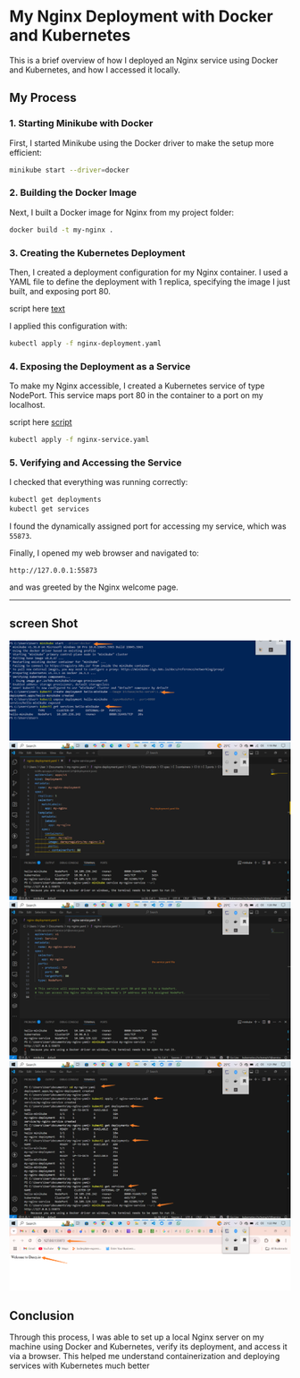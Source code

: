 
# My Nginx Deployment with Docker and Kubernetes

This is a brief overview of how I deployed an Nginx service using Docker and Kubernetes, and how I accessed it locally.

## My Process

### 1. Starting Minikube with Docker

First, I started Minikube using the Docker driver to make the setup more efficient:

```bash
minikube start --driver=docker
```

### 2. Building the Docker Image

Next, I built a Docker image for Nginx from my project folder:

```bash
docker build -t my-nginx .
```

### 3. Creating the Kubernetes Deployment

Then, I created a deployment configuration for my Nginx container. I used a YAML file to define the deployment with 1 replica, specifying the image I just built, and exposing port 80.

script here [text](./nginx-deployment.yaml)

I applied this configuration with:

```bash
kubectl apply -f nginx-deployment.yaml
```

### 4. Exposing the Deployment as a Service

To make my Nginx accessible, I created a Kubernetes service of type NodePort. This service maps port 80 in the container to a port on my localhost.

script here [script](./nginx-service.yaml)

```bash
kubectl apply -f nginx-service.yaml
```

### 5. Verifying and Accessing the Service

I checked that everything was running correctly:

```bash
kubectl get deployments
kubectl get services
```

I found the dynamically assigned port for accessing my service, which was `55873`.

Finally, I opened my web browser and navigated to:

```
http://127.0.0.1:55873
```

and was greeted by the Nginx welcome page.



---
## screen Shot
![talk](./imgs/res1.png)
![talk](./imgs/res2.png)
![talk](./imgs/res3.png)
![talk](./imgs/res4.png)
![talk](./imgs/res5.png)

## Conclusion

Through this process, I was able to set up a local Nginx server on my machine using Docker and Kubernetes, verify its deployment, and access it via a browser. This helped me understand containerization and deploying services with Kubernetes much better